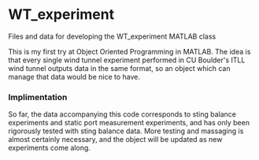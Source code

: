 # WT_experiment
Files and data for developing the WT_experiment MATLAB class

This is my first try at Object Oriented Programming in MATLAB. The idea is that every single wind tunnel experiment performed in CU
Boulder's ITLL wind tunnel outputs data in the same format, so an object which can manage that data would be nice to have.

### Implimentation
So far, the data accompanying this code corresponds to sting balance experiments and static port measurement experiments, and has 
only been rigorously tested with sting balance data. More testing and massaging is almost certainly necessary, and the object will 
be updated as new experiments come along.




